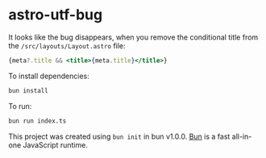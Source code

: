 # astro-utf-bug

It looks like the bug disappears, when you remove the conditional title from the `/src/layouts/Layout.astro` file:
```jsx
{meta?.title && <title>{meta.title}</title>}
```

To install dependencies:

```bash
bun install
```

To run:

```bash
bun run index.ts
```

This project was created using `bun init` in bun v1.0.0. [Bun](https://bun.sh) is a fast all-in-one JavaScript runtime.
